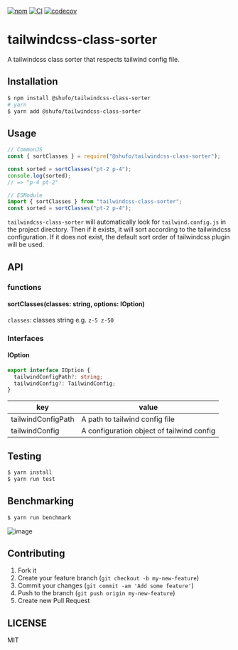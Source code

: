 [![npm](https://img.shields.io/npm/v/@shufo/tailwindcss-class-sorter)](https://www.npmjs.com/package/@shufo/tailwindcss-class-sorter)
[![CI](https://github.com/shufo/tailwindcss-class-sorter/actions/workflows/test.yml/badge.svg)](https://github.com/shufo/tailwindcss-class-sorter/actions/workflows/test.yml)
[![codecov](https://codecov.io/gh/shufo/tailwindcss-class-sorter/branch/main/graph/badge.svg?token=CuqqimnEC4)](https://codecov.io/gh/shufo/tailwindcss-class-sorter)

# tailwindcss-class-sorter

A tailwindcss class sorter that respects tailwind config file.

## Installation

```bash
$ npm install @shufo/tailwindcss-class-sorter
# yarn
$ yarn add @shufo/tailwindcss-class-sorter
```

## Usage

```typescript
// CommonJS
const { sortClasses } = require("@shufo/tailwindcss-class-sorter");

const sorted = sortClasses("pt-2 p-4");
console.log(sorted);
// => "p-4 pt-2"

// ESModule
import { sortClasses } from "tailwindcss-class-sorter";
const sorted = sortClasses("pt-2 p-4");
```

`tailwindcss-class-sorter` will automatically look for `tailwind.config.js` in the project directory.
Then if it exists, it will sort according to the tailwindcss configuration. If it does not exist, the default sort order of tailwindcss plugin will be used.

## API

### functions

#### sortClasses(classes: string, options: IOption)

`classes`: classes string e.g. `z-5 z-50`

### Interfaces

#### IOption

```typescript
export interface IOption {
  tailwindConfigPath?: string;
  tailwindConfig?: TailwindConfig;
}
```

| key                | value                                     |
| ------------------ | ----------------------------------------- |
| tailwindConfigPath | A path to tailwind config file            |
| tailwindConfig     | A configuration object of tailwind config |

## Testing

```bash
$ yarn install
$ yarn run test
```

## Benchmarking

```bash
$ yarn run benchmark
```

![image](https://user-images.githubusercontent.com/1641039/155764304-fd676354-1b29-4390-b035-96dc9aae051d.png)

## Contributing

1.  Fork it
2.  Create your feature branch (`git checkout -b my-new-feature`)
3.  Commit your changes (`git commit -am 'Add some feature'`)
4.  Push to the branch (`git push origin my-new-feature`)
5.  Create new Pull Request

## LICENSE

MIT
